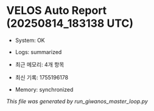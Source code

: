 # VELOS Auto Report (20250814_183138 UTC)

- System: OK
- Logs: summarized
- 최근 메모리: 4개 항목
- 최신 기록: 1755196178

- Memory: synchronized

_This file was generated by run_giwanos_master_loop.py_
